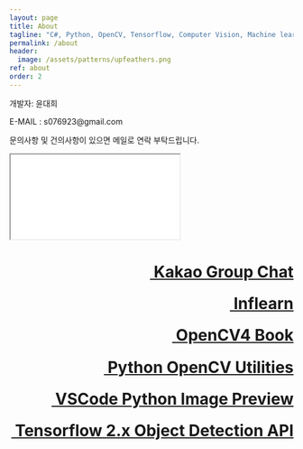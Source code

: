```yaml
---
layout: page
title: About
tagline: "C#, Python, OpenCV, Tensorflow, Computer Vision, Machine learning, etc."
permalink: /about
header:
  image: /assets/patterns/upfeathers.png
ref: about
order: 2
---
```


<p class="about_name">개발자: 윤대희</p>

<p class="about_mail">E-MAIL : s076923@gmail.com</p>

<p class="about_text">문의사항 및 건의사항이 있으면 메일로 연락 부탁드립니다.</p>

<iframe src="spaceship.html" class="about_iframe"></iframe>

<h1><a href="https://open.kakao.com/o/gqW5YRE" class="fas fa-comment-dots" style="float:right;">&nbsp;Kakao Group Chat</a></h1>
<br>
<h1><a href="https://www.inflearn.com/course/c-opencv/" class="fas fa-leaf" style="float:right;">&nbsp;Inflearn</a></h1>
<br>
<h1><a href="https://wikibook.co.kr/opencv4/" class="fas fa-book" style="float:right;">&nbsp;OpenCV4 Book</a></h1>
<br>
<h1><a href="https://pypi.org/project/python-opencv-utils/" class="fas fa-code" style="float:right;">&nbsp;Python OpenCV Utilities</a></h1>
<br>
<h1><a href="https://marketplace.visualstudio.com/items?itemName=076923.python-image-preview" class="fas fa-images" style="float:right;">&nbsp;VSCode Python Image Preview</a></h1>
<br>
<h1><a href="https://github.com/076923/Tensorflow-2.0-Object-Detection-API" class="fas fa-object-ungroup" style="float:right;">&nbsp;Tensorflow 2.x Object Detection API</a></h1>
<br>